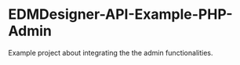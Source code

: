 EDMDesigner-API-Example-PHP-Admin
=================================

Example project about integrating the the admin functionalities.

